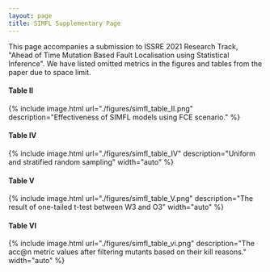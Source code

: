 ```yaml
---
layout: page
title: SIMFL Supplementary Page
---
```


This page accompanies a submission to ISSRE 2021 Research Track, "Ahead of Time Mutation Based Fault Localisation using Statistical Inference". We have listed omitted metrics in the figures and tables from the paper due to space limit.

#### Table II
{% include image.html url="./figures/simfl_table_II.png" description="Effectiveness of SIMFL models using FCE scenario." %}

#### Table IV
{% include image.html url="./figures/simfl_table_IV" description="Uniform and stratified random sampling" width="auto" %}

#### Table V
{% include image.html url="./figures/simfl_table_V.png" description="The result of one-tailed t-test between W3 and O3" width="auto" %}

#### Table VI
{% include image.html url="./figures/simfl_table_vi.png" description="The acc@n metric values after filtering mutants based on their kill reasons." width="auto" %}
